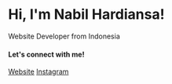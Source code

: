 # Hi, I'm Nabil Hardiansa!
Website Developer from Indonesia

#### Let's connect with me!

[Website](http://nhardiansa.my.id/)
[Instagram](https://instagram.com/nhardiansa)
